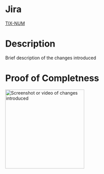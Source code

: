 # Jira
[TIX-NUM](https://clearsummit.atlassian.net/browse/TIX-NUM)

# Description
Brief description of the changes introduced


# Proof of Completness
<img alt="Screenshot or video of changes introduced" src="<uploaded_image_url>" width="250" />
